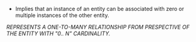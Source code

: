 - Implies that an instance of an entity can be associated with zero or multiple instances of the other entity.

*REPRESENTS A ONE-TO-MANY RELATIONSHIP FROM PRESPECTIVE OF THE ENTITY WITH "0.. N" CARDINALITY.*

